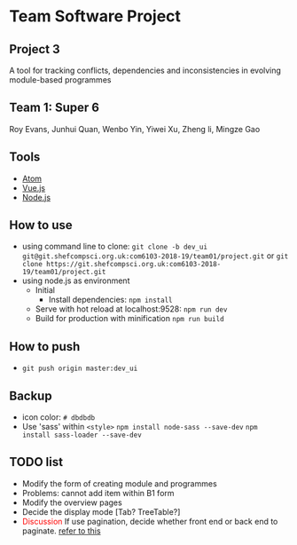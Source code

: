 # Team Software Project
## Project 3
A tool for tracking conflicts, dependencies and inconsistencies in evolving module-based programmes
## Team 1: Super 6
Roy Evans, Junhui Quan, Wenbo Yin, Yiwei Xu, Zheng li, Mingze Gao
## Tools
- [Atom](https://atom.io/)
- [Vue.js](https://vuejs.org/)
- [Node.js](https://nodejs.org/)
## How to use
- using command line to clone:
  `git clone -b dev_ui git@git.shefcompsci.org.uk:com6103-2018-19/team01/project.git` or
`git clone https://git.shefcompsci.org.uk:com6103-2018-19/team01/project.git`
- using node.js as environment
  - Initial
    - Install dependencies:
      `npm install`
  - Serve with hot reload at localhost:9528:
    `npm run dev`
  - Build for production with minification
    `npm run build`
## How to push
- `git push origin master:dev_ui`
## Backup
- icon color: `# dbdbdb`
- Use 'sass' within `<style>`
  `npm install node-sass --save-dev`
  `npm install sass-loader --save-dev`
## TODO list
- Modify the form of creating module and programmes
 - Problems: cannot add item within B1 form
- Modify the overview pages
 - Decide the display mode [Tab? TreeTable?]
- <font color=red>Discussion</font> If use pagination, decide whether front end or back end to paginate. [refer to this](https://www.jianshu.com/p/70facd19ec55)
